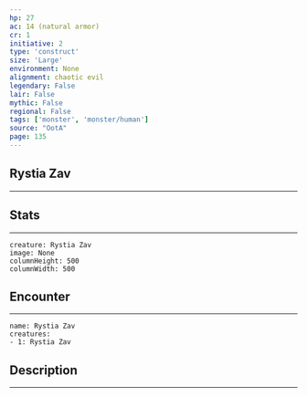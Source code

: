 ```yaml
---
hp: 27
ac: 14 (natural armor)
cr: 1
initiative: 2
type: 'construct'    
size: 'Large'
environment: None
alignment: chaotic evil
legendary: False
lair: False
mythic: False
regional: False
tags: ['monster', 'monster/human']
source: "OotA"
page: 135
---
```


## Rystia Zav
---



## Stats
---

```statblock
creature: Rystia Zav
image: None
columnHeight: 500
columnWidth: 500
```

## Encounter
---

```encounter-table
name: Rystia Zav
creatures:
- 1: Rystia Zav
```

## Description
---




